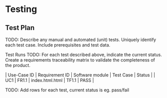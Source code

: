 # Testing

## Test Plan
TODO: Describe any manual and automated (unit) tests. Uniquely identify each test case. Include prerequisites and test data.

Test Runs
TODO: For each test described above, indicate the current status. 
Create a requirements traceability matrix to validate the completeness of the product.

| Use-Case ID | Requirement ID | Software module | Test Case | Status |
|     UC1     |     FR1.1      | index.html.html |  TF1.1   |  PASS  |

TODO: Add rows for each test, current status is eg. pass/fail
